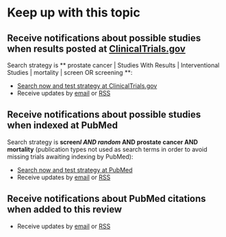 Keep up with this topic
=========================

Receive notifications about possible studies when results posted at [ClinicalTrials.gov](http://clinicaltrials.gov)
-------------------------
Search strategy is ** prostate cancer | Studies With Results | Interventional Studies | mortality | screen OR screening **:

* [Search now and test strategy at ClinicalTrials.gov](https://clinicaltrials.gov/ct2/results?term=screen+OR+screening&recr=&rslt=With&type=Intr&cond=prostate+cancer&intr=&titles=&outc=&spons=&lead=&id=&state1=&cntry1=&state2=&cntry2=&state3=&cntry3=&locn=&gndr=&rcv_s=&rcv_e=&lup_s=&lup_e=)
* Receive updates by [email](https://feedburner.google.com/fb/a/mailverify?uri=ClinicaltrialsgovProstateCancerScreening&amp;loc=en_US) or [RSS](http://feeds.feedburner.com/ClinicaltrialsgovProstateCancerScreening?format=xml)

Receive notifications about possible studies when indexed at PubMed
-------------------------
Search strategy is **screen*l AND random* AND prostate cancer AND mortality** (publication types not used as search terms in order to avoid missing trials awaiting indexing by PubMed):

* [Search now and test strategy at PubMed](http://www.ncbi.nlm.nih.gov/pubmed?cmd=Search&term=prostate%20cancer%20AND%20screen*%20AND%20random*%20AND%20mortality)
* Receive updates by [email](https://feedburner.google.com/fb/a/mailverify?uri=PubmedProstateCancerScreening&loc=en_US) or [RSS](http://feeds.feedburner.com/PubmedProstateCancerScreening)

Receive notifications about PubMed citations when added to this review
-------------------------
* Receive updates by [email](https://feedburner.google.com/fb/a/mailverify?uri=OpenmetaanalysisScreeningForProstateCancer&amp;loc=en_US) or [RSS](http://feeds.feedburner.com/OpenmetaanalysisScreeningForProstateCancer)
